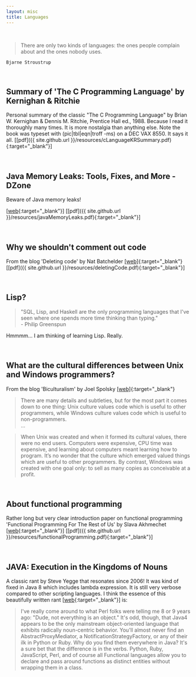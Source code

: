 ```yaml
---
layout: misc
title: Languages
---
```

<br/>

> There are only two kinds of languages: the ones people complain about and the ones nobody uses.

    Bjarne Stroustrup

<br/>

## Summary of 'The C Programming Language' by Kernighan & Ritchie

Personal summary of the classic "The C Programming Language" by Brian W. Kernighan & Dennis M. Ritchie, Prentice Hall ed., 1988. Because I read it thoroughly many times. It is more nostalgia than anything else. Note the book was typeset with (pic|tbl|eqn|troff -ms) on a DEC VAX 8550. It says it all.
[[pdf]({{ site.github.url }}/resources/cLanguageKRSummary.pdf){:target="_blank"}]

<br/>

## Java Memory Leaks: Tools, Fixes, and More - DZone

Beware of Java memory leaks!

[[web](https://dzone.com/articles/how-to-find-and-fix-memory-leaks-in-your-java-appl){:target="_blank"}]
[[pdf]({{ site.github.url }}/resources/javaMemoryLeaks.pdf){:target="_blank"}]

<br/>

## Why we shouldn't comment out code

From the blog 'Deleting code' by Nat Batchelder [[web]](https://nedbatchelder.com/text/deleting-code.html){:target="_blank"} [[pdf]({{ site.github.url }}/resources/deletingCode.pdf){:target="_blank"}]

<br/>

## Lisp?

> "SQL, Lisp, and Haskell are the only programming languages that I've seen where one spends more time thinking than typing." <br>\- Philip Greenspun

Hmmmm... I am thinking of learning Lisp. Really.

<br/>

## What are the cultural differences between Unix and Windows programmers?

From the blog 'Biculturalism' by Joel Spolsky [[web]](https://www.joelonsoftware.com/2003/12/14/biculturalism/){:target="_blank"} 

> There are many details and subtleties, but for the most part it comes down to one thing: Unix culture values code which is useful to other programmers, while Windows culture values code which is useful to non-programmers.
<br/>...

> When Unix was created and when it formed its cultural values, there were no end users. Computers were expensive, CPU time was expensive, and learning about computers meant learning how to program. It’s no wonder that the culture which emerged valued things which are useful to other programmers. By contrast, Windows was created with one goal only: to sell as many copies as conceivable at a profit.

<br/>

## About functional programming

Rather long but very clear introduction paper on functional programming 'Functional Programming For The Rest of Us' by Slava Akhmechet [[web](https://www.defmacro.org/2006/06/19/fp.html){:target="_blank"}] [[pdf]({{ site.github.url }}/resources/functionalProgramming.pdf){:target="_blank"}]

<br/>

## JAVA: Execution in the Kingdoms of Nouns

A classic rant by Steve Yegge that resonates since 2006! It was kind of fixed
in Java 8 which includes lambda expression. It is still very verbose compared to other scripting languages. I think the essence of this beautifully written rant  [[web](http://steve-yegge.blogspot.com/2006/03/execution-in-kingdom-of-nouns.html){:target="_blank"}] is:

> I've really come around to what Perl folks were telling me 8 or 9 years ago: "Dude, not everything is an object." It's odd, though, that Java4 appears to be the only mainstream object-oriented language that exhibits radically noun-centric behavior. You'll almost never find an AbstractProxyMediator, a NotificationStrategyFactory, or any of their ilk in Python or Ruby. Why do you find them everywhere in Java? It's a sure bet that the difference is in the verbs. Python, Ruby, JavaScript, Perl, and of course all Functional languages allow you to declare and pass around functions as distinct entities without wrapping them in a class.

